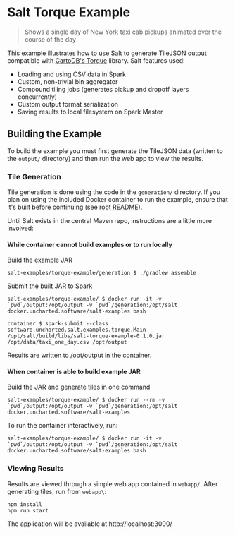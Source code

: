 # Salt Torque Example

> Shows a single day of New York taxi cab pickups animated over the course of the day

This example illustrates how to use Salt to generate TileJSON output compatible with [CartoDB's Torque](https://github.com/CartoDB/Torque) library. Salt features used:

 - Loading and using CSV data in Spark
 - Custom, non-trivial bin aggregator
 - Compound tiling jobs (generates pickup and dropoff layers concurrently)
 - Custom output format serialization
 - Saving results to local filesystem on Spark Master

## Building the Example
To build the example you must first generate the TileJSON data (written to the `output/` directory) and then run the web app to view the results.

### Tile Generation

Tile generation is done using the code in the `generation/` directory. If you plan on using the included Docker container to run the example, ensure that it's built before continuing (see [root README](../README.md)).

Until Salt exists in the central Maven repo, instructions are a little more involved:

#### While container cannot build examples or to run locally

Build the example JAR
```
salt-examples/torque-example/generation $ ./gradlew assemble
```

Submit the built JAR to Spark
```
salt-examples/torque-example/ $ docker run -it -v `pwd`/output:/opt/output -v `pwd`/generation:/opt/salt docker.uncharted.software/salt-examples bash

container $ spark-submit --class software.uncharted.salt.examples.torque.Main /opt/salt/build/libs/salt-torque-example-0.1.0.jar /opt/data/taxi_one_day.csv /opt/output
```

Results are written to /opt/output in the container.


#### When container is able to build example JAR

Build the JAR and generate tiles in one command
```
salt-examples/torque-example/ $ docker run --rm -v `pwd`/output:/opt/output -v `pwd`/generation:/opt/salt docker.uncharted.software/salt-examples
```

To run the container interactively, run:
```
salt-examples/torque-example/ $ docker run -it -v `pwd`/output:/opt/output -v `pwd`/generation:/opt/salt docker.uncharted.software/salt-examples bash
```

### Viewing Results

Results are viewed through a simple web app contained in `webapp/`. After generating tiles, run from `webapp\`:

```
npm install
npm run start
```

The application will be available at http://localhost:3000/
